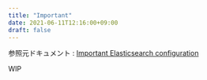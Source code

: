 ```yaml
---
title: "Important"
date: 2021-06-11T12:16:00+09:00
draft: false
---
```


参照元ドキュメント : [Important Elasticsearch configuration](https://www.elastic.co/guide/en/elasticsearch/reference/current/important-settings.html)

WIP
